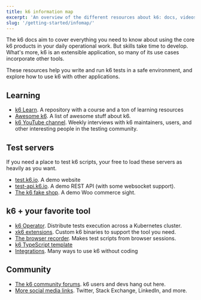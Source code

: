 ```yaml
---
title: k6 information map
excerpt: 'An overview of the different resources about k6: docs, videos, repos, test servers, and beyond'
slug: '/getting-started/infomap/'
---
```


The k6 docs aim to cover everything you need to know about using the core k6 products in your daily operational work.
But skills take time to develop.
What's more, k6 is an extensible application, so many of its use cases incorporate other tools.

These resources help you write and run k6 tests in a safe environment, and explore how to use k6 with other applications.

## Learning

- [k6 Learn](https://github.com/grafana/k6-learn). A repository with a course and a ton of learning resources
- [Awesome k6](https://github.com/grafana/awesome-k6). A list of awesome stuff about k6.
- [k6 YouTube channel](https://www.youtube.com/playlist?list=PLJdv3RhAQXNE1TFXn2pp9h_Ul1q_kJrEZ). Weekly interviews with k6 maintainers, users, and other interesting people in the testing community.

## Test servers

If you need a place to test k6 scripts, your free to load these servers as heavily as you want.

- [test.k6.io](https://test.k6.io). A demo website
- [test-api.k6.io](https://test.k6.io). A demo REST API (with some websocket support).
- [The k6 fake shop](http://ecommerce.test.k6.io/). A demo Woo commerce sight.

## k6 + your favorite tool

- [k6 Operator](https://github.com/grafana/k6-operator). Distribute tests execution across a Kubernetes cluster.
- [xk6 extensions](/extensions). Custom k6 binaries to support the tool you need.
- [The browser recorder](/test-authoring/recording-a-session/browser-recorder/). Makes test scripts from browser sessions.
- [k6 TypeScript template](https://github.com/grafana/k6-template-typescript)
- [Integrations](/integrations/). Many ways to use k6 without coding

## Community

- [The k6 community forums](https://community.k6.io/). k6 users and devs hang out here.
- [More social media links](https://k6.io/community/). Twitter, Stack Exchange, LinkedIn, and more.
